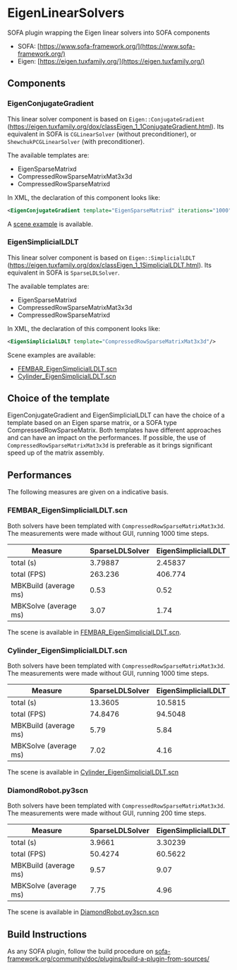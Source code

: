 # EigenLinearSolvers
SOFA plugin wrapping the Eigen linear solvers into SOFA components

- SOFA: [https://www.sofa-framework.org/](https://www.sofa-framework.org/)
- Eigen: [https://eigen.tuxfamily.org/](https://eigen.tuxfamily.org/)

## Components

### EigenConjugateGradient

This linear solver component is based on `Eigen::ConjugateGradient` (https://eigen.tuxfamily.org/dox/classEigen_1_1ConjugateGradient.html).
Its equivalent in SOFA is `CGLinearSolver` (without preconditioner), or `ShewchukPCGLinearSolver` (with preconditioner).

The available templates are:
- EigenSparseMatrixd
- CompressedRowSparseMatrixMat3x3d
- CompressedRowSparseMatrixd

In XML, the declaration of this component looks like:
```xml
<EigenConjugateGradient template="EigenSparseMatrixd" iterations="1000" tolerance="1e-9" preconditioner="diagonal"/>
```

A [scene example](https://github.com/alxbilger/EigenLinearSolvers/blob/master/scenes/FEMBAR_EigenConjugateGradient.scn) is available.

### EigenSimplicialLDLT

This linear solver component is based on `Eigen::SimplicialLDLT` (https://eigen.tuxfamily.org/dox/classEigen_1_1SimplicialLDLT.html).
Its equivalent in SOFA is `SparseLDLSolver`.

The available templates are:
- EigenSparseMatrixd
- CompressedRowSparseMatrixMat3x3d
- CompressedRowSparseMatrixd

In XML, the declaration of this component looks like:
```xml
<EigenSimplicialLDLT template="CompressedRowSparseMatrixMat3x3d"/>
```

Scene examples are available:
- [FEMBAR_EigenSimplicialLDLT.scn](https://github.com/alxbilger/EigenLinearSolvers/blob/master/scenes/FEMBAR_EigenSimplicialLDLT.scn)
- [Cylinder_EigenSimplicialLDLT.scn](https://github.com/alxbilger/EigenLinearSolvers/blob/master/scenes/Cylinder_EigenSimplicialLDLT.scn)

## Choice of the template

EigenConjugateGradient and EigenSimplicialLDLT can have the choice of a template based on an Eigen sparse matrix, or a SOFA type CompressedRowSparseMatrix.
Both templates have different approaches and can have an impact on the performances.
If possible, the use of `CompressedRowSparseMatrixMat3x3d` is preferable as it brings significant speed up of the matrix assembly.

## Performances

The following measures are given on a indicative basis.

### FEMBAR_EigenSimplicialLDLT.scn

Both solvers have been templated with `CompressedRowSparseMatrixMat3x3d`.
The measurements were made without GUI, running 1000 time steps.

| Measure               | SparseLDLSolver | EigenSimplicialLDLT |
|-----------------------|-----------------|---------------------|
| total (s)             | 3.79887         | 2.45837             |
| total (FPS)           | 263.236         | 406.774             |
| MBKBuild (average ms) | 0.53            | 0.52                |
| MBKSolve (average ms) | 3.07            | 1.74                |

The scene is available in [FEMBAR_EigenSimplicialLDLT.scn](https://github.com/alxbilger/EigenLinearSolvers/blob/master/scenes/FEMBAR_EigenSimplicialLDLT.scn).

### Cylinder_EigenSimplicialLDLT.scn

Both solvers have been templated with `CompressedRowSparseMatrixMat3x3d`.
The measurements were made without GUI, running 1000 time steps.

| Measure               | SparseLDLSolver | EigenSimplicialLDLT |
|-----------------------|-----------------|---------------------|
| total (s)             | 13.3605         | 10.5815             |
| total (FPS)           | 74.8476         | 94.5048             |
| MBKBuild (average ms) | 5.79            | 5.84                |
| MBKSolve (average ms) | 7.02            | 4.16                |

The scene is available in [Cylinder_EigenSimplicialLDLT.scn](https://github.com/alxbilger/EigenLinearSolvers/blob/master/scenes/Cylinder_EigenSimplicialLDLT.scn)

### DiamondRobot.py3scn

Both solvers have been templated with `CompressedRowSparseMatrixMat3x3d`.
The measurements were made without GUI, running 200 time steps.

| Measure               | SparseLDLSolver | EigenSimplicialLDLT |
|-----------------------|-----------------|---------------------|
| total (s)             | 3.9661          | 3.30239             |
| total (FPS)           | 50.4274         | 60.5622             |
| MBKBuild (average ms) | 9.57            | 9.07                |
| MBKSolve (average ms) | 7.75            | 4.96                |

The scene is available in [DiamondRobot.py3scn.scn](https://github.com/SofaDefrost/SoftRobots/blob/master/docs/sofapython3/tutorials/DiamondRobot/DiamondRobot.py3scn)

## Build Instructions

As any SOFA plugin, follow the build procedure on [sofa-framework.org/community/doc/plugins/build-a-plugin-from-sources/](https://www.sofa-framework.org/community/doc/plugins/build-a-plugin-from-sources/)

